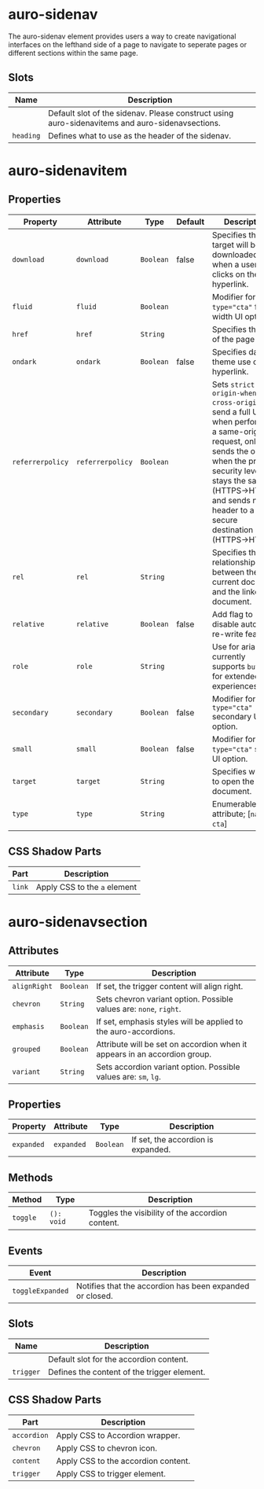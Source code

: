 # auro-sidenav

The auro-sidenav element provides users a way to create navigational interfaces on the lefthand
side of a page to navigate to seperate pages or different sections within the same page.

## Slots

| Name      | Description                                      |
|-----------|--------------------------------------------------|
|           | Default slot of the sidenav. Please construct using auro-sidenavitems and auro-sidenavsections. |
| `heading` | Defines what to use as the header of the sidenav. |


# auro-sidenavitem

## Properties

| Property         | Attribute        | Type      | Default | Description                                      |
|------------------|------------------|-----------|---------|--------------------------------------------------|
| `download`       | `download`       | `Boolean` | false   | Specifies that the target will be downloaded when a user clicks on the hyperlink. |
| `fluid`          | `fluid`          | `Boolean` |         | Modifier for `type="cta"` fluid-width UI option. |
| `href`           | `href`           | `String`  |         | Specifies the URL of the page link.              |
| `ondark`         | `ondark`         | `Boolean` | false   | Specifies dark theme use of hyperlink.           |
| `referrerpolicy` | `referrerpolicy` | `Boolean` |         | Sets `strict-origin-when-cross-origin` to send a full URL when performing a same-origin request, only sends the origin when the protocol security level stays the same (HTTPS→HTTPS), and sends no header to a less secure destination (HTTPS→HTTP). |
| `rel`            | `rel`            | `String`  |         | Specifies the relationship between the current document and the linked document. |
| `relative`       | `relative`       | `Boolean` | false   | Add flag to disable auto URL re-write feature.   |
| `role`           | `role`           | `String`  |         | Use for aria roles; currently supports `button` for extended experiences. |
| `secondary`      | `secondary`      | `Boolean` | false   | Modifier for `type="cta"` secondary UI option.   |
| `small`          | `small`          | `Boolean` | false   | Modifier for `type="cta"` small UI option.       |
| `target`         | `target`         | `String`  |         | Specifies where to open the linked document.     |
| `type`           | `type`           | `String`  |         | Enumerable attribute; [`nav`, `cta`]             |

## CSS Shadow Parts

| Part   | Description                  |
|--------|------------------------------|
| `link` | Apply CSS to the `a` element |


# auro-sidenavsection

## Attributes

| Attribute    | Type      | Description                                      |
|--------------|-----------|--------------------------------------------------|
| `alignRight` | `Boolean` | If set, the trigger content will align right.    |
| `chevron`    | `String`  | Sets chevron variant option. Possible values are: `none`, `right`. |
| `emphasis`   | `Boolean` | If set, emphasis styles will be applied to the auro-accordions. |
| `grouped`    | `Boolean` | Attribute will be set on accordion when it appears in an accordion group. |
| `variant`    | `String`  | Sets accordion variant option. Possible values are: `sm`, `lg`. |

## Properties

| Property   | Attribute  | Type      | Description                        |
|------------|------------|-----------|------------------------------------|
| `expanded` | `expanded` | `Boolean` | If set, the accordion is expanded. |

## Methods

| Method   | Type       | Description                                      |
|----------|------------|--------------------------------------------------|
| `toggle` | `(): void` | Toggles the visibility of the accordion content. |

## Events

| Event            | Description                                      |
|------------------|--------------------------------------------------|
| `toggleExpanded` | Notifies that the accordion has been expanded or closed. |

## Slots

| Name      | Description                                 |
|-----------|---------------------------------------------|
|           | Default slot for the accordion content.     |
| `trigger` | Defines the content of the trigger element. |

## CSS Shadow Parts

| Part        | Description                         |
|-------------|-------------------------------------|
| `accordion` | Apply CSS to Accordion wrapper.     |
| `chevron`   | Apply CSS to chevron icon.          |
| `content`   | Apply CSS to the accordion content. |
| `trigger`   | Apply CSS to trigger element.       |
